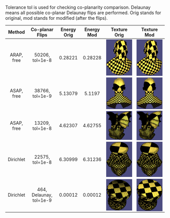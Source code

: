 Tolerance tol is used for checking co-planarity comparison. Delaunay means all possible co-planar Delaunay flips are performed.
Orig stands for original, mod stands for modified (after the flips).

| Method      | Co-planar Flips | Energy Orig | Energy Mod | Texture Orig | Texture Mod |
| :---------: | :------------: | :---------: | :--------: | :----------: | :---------: |
|  ARAP, free |  50206, tol=1e-8         | 0.28221     | 0.28228    | <img align="center" src="./superman_arap1_orig_tol8.png" width="300"> | <img align="center" src="./superman_arap1_mod_tol8.png" width="300"> |
|  ASAP, free |  38766, tol=1e-9         | 5.13079     | 5.1197     | <img align="center" src="./superman_asap1_orig_tol9.png" width="300"> | <img align="center" src="./superman_asap1_mod_tol9.png" width="300"> |
|  ASAP, free | 13209, tol=1e-8           | 4.62307     | 4.62755    | <img align="center" src="./gargoyle_asap1_orig_tol8.png" width="300"> | <img align="center" src="./gargoyle_asap1_mod_tol8.png" width="300"> |
|  Dirichlet  | 22575,  tol=1e-8         | 6.30999     | 6.31236    | <img align="center" src="./vaselion_dirichlet_orig_tol8.png" width="300"> | <img align="center" src="./vaselion_dirichlet_mod_tol8.png" width="300"> |
|  Dirichlet  | 464, Delaunay, tol=1e-9            | 0.00012     | 0.00012    | <img align="center" src="./stripe_dirichlet_orig_tol9_d.png" width="300"> | <img align="center" src="./stripe_dirichlet_mod_tol9_d.png" width="300"> |
